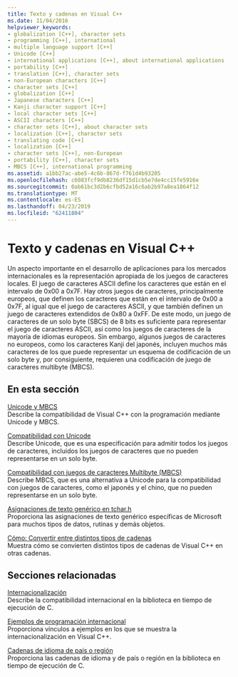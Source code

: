```yaml
---
title: Texto y cadenas en Visual C++
ms.date: 11/04/2016
helpviewer_keywords:
- globalization [C++], character sets
- programming [C++], international
- multiple language support [C++]
- Unicode [C++]
- international applications [C++], about international applications
- portability [C++]
- translation [C++], character sets
- non-European characters [C++]
- character sets [C++]
- globalization [C++]
- Japanese characters [C++]
- Kanji character support [C++]
- local character sets [C++]
- ASCII characters [C++]
- character sets [C++], about character sets
- localization [C++], character sets
- translating code [C++]
- localization [C++]
- character sets [C++], non-European
- portability [C++], character sets
- MBCS [C++], international programming
ms.assetid: a1bb27ac-abe5-4c6b-867d-f761d4b93205
ms.openlocfilehash: c6083fcf9db8236df15d1cb5e7de4cc15fe5916e
ms.sourcegitcommit: 0ab61bc3d2b6cfbd52a16c6ab2b97a8ea1864f12
ms.translationtype: MT
ms.contentlocale: es-ES
ms.lasthandoff: 04/23/2019
ms.locfileid: "62411804"
---
```

# <a name="text-and-strings-in-visual-c"></a>Texto y cadenas en Visual C++

Un aspecto importante en el desarrollo de aplicaciones para los mercados internacionales es la representación apropiada de los juegos de caracteres locales. El juego de caracteres ASCII define los caracteres que están en el intervalo de 0x00 a 0x7F. Hay otros juegos de caracteres, principalmente europeos, que definen los caracteres que están en el intervalo de 0x00 a 0x7F, al igual que el juego de caracteres ASCII, y que también definen un juego de caracteres extendidos de 0x80 a 0xFF. De este modo, un juego de caracteres de un solo byte (SBCS) de 8 bits es suficiente para representar el juego de caracteres ASCII, así como los juegos de caracteres de la mayoría de idiomas europeos. Sin embargo, algunos juegos de caracteres no europeos, como los caracteres Kanji del japonés, incluyen muchos más caracteres de los que puede representar un esquema de codificación de un solo byte y, por consiguiente, requieren una codificación de juego de caracteres multibyte (MBCS).

## <a name="in-this-section"></a>En esta sección

[Unicode y MBCS](../text/unicode-and-mbcs.md)<br/>
Describe la compatibilidad de Visual C++ con la programación mediante Unicode y MBCS.

[Compatibilidad con Unicode](../text/support-for-unicode.md)<br/>
Describe Unicode, que es una especificación para admitir todos los juegos de caracteres, incluidos los juegos de caracteres que no pueden representarse en un solo byte.

[Compatibilidad con juegos de caracteres Multibyte (MBCS)](../text/support-for-multibyte-character-sets-mbcss.md)<br/>
Describe MBCS, que es una alternativa a Unicode para la compatibilidad con juegos de caracteres, como el japonés y el chino, que no pueden representarse en un solo byte.

[Asignaciones de texto genérico en tchar.h](../text/generic-text-mappings-in-tchar-h.md)<br/>
Proporciona las asignaciones de texto genérico específicas de Microsoft para muchos tipos de datos, rutinas y demás objetos.

[Cómo: Convertir entre distintos tipos de cadenas](../text/how-to-convert-between-various-string-types.md)<br/>
Muestra cómo se convierten distintos tipos de cadenas de Visual C++ en otras cadenas.

## <a name="related-sections"></a>Secciones relacionadas

[Internacionalización](../c-runtime-library/internationalization.md)<br/>
Describe la compatibilidad internacional en la biblioteca en tiempo de ejecución de C.

[Ejemplos de programación internacional](https://github.com/Microsoft/VCSamples)<br/>
Proporciona vínculos a ejemplos en los que se muestra la internacionalización en Visual C++.

[Cadenas de idioma de país o región](../c-runtime-library/locale-names-languages-and-country-region-strings.md)<br/>
Proporciona las cadenas de idioma y de país o región en la biblioteca en tiempo de ejecución de C.
